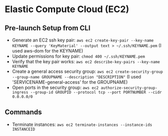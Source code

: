 # Elastic Compute Cloud (EC2)

## Pre-launch Setup from CLI

* Generate an EC2 ssh key pair: `aws ec2 create-key-pair --key-name KEYNAME --query 'KeyMaterial' --output text > ~/.ssh/KEYNAME.pem` (I used aws-dom for the KEYNAME)
* Update permissions for key pair: `chmod 400 ~/.ssh/KEYNAME.pem`
* Verify that the key pair works: `aws ec2 describe-key-pairs --key-name KEYNAME`
* Create a general access security group: `aws ec2 create-security-group --group-name GROUPNAME --description "DESCRIPTION"` (I used 'SERVICENAME-general-access' for the GROUPNAME)
* Open ports in the security group: `aws ec2 authorize-security-group-ingress --group-id GROUPID --protocol tcp --port PORTNUMBER --cidr 0.0.0.0/0`

## Commands

* Terminate instances: `aws ec2 terminate-instances --instance-ids INSTANCEID`
